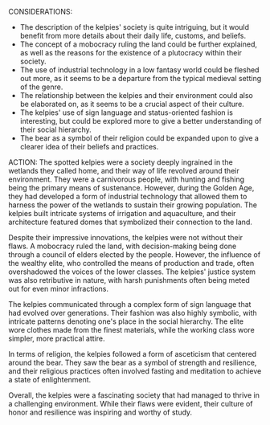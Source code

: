 CONSIDERATIONS:
- The description of the kelpies' society is quite intriguing, but it would benefit from more details about their daily life, customs, and beliefs.
- The concept of a mobocracy ruling the land could be further explained, as well as the reasons for the existence of a plutocracy within their society.
- The use of industrial technology in a low fantasy world could be fleshed out more, as it seems to be a departure from the typical medieval setting of the genre.
- The relationship between the kelpies and their environment could also be elaborated on, as it seems to be a crucial aspect of their culture.
- The kelpies' use of sign language and status-oriented fashion is interesting, but could be explored more to give a better understanding of their social hierarchy.
- The bear as a symbol of their religion could be expanded upon to give a clearer idea of their beliefs and practices.

ACTION:
The spotted kelpies were a society deeply ingrained in the wetlands they called home, and their way of life revolved around their environment. They were a carnivorous people, with hunting and fishing being the primary means of sustenance. However, during the Golden Age, they had developed a form of industrial technology that allowed them to harness the power of the wetlands to sustain their growing population. The kelpies built intricate systems of irrigation and aquaculture, and their architecture featured domes that symbolized their connection to the land.

Despite their impressive innovations, the kelpies were not without their flaws. A mobocracy ruled the land, with decision-making being done through a council of elders elected by the people. However, the influence of the wealthy elite, who controlled the means of production and trade, often overshadowed the voices of the lower classes. The kelpies' justice system was also retributive in nature, with harsh punishments often being meted out for even minor infractions.

The kelpies communicated through a complex form of sign language that had evolved over generations. Their fashion was also highly symbolic, with intricate patterns denoting one's place in the social hierarchy. The elite wore clothes made from the finest materials, while the working class wore simpler, more practical attire.

In terms of religion, the kelpies followed a form of asceticism that centered around the bear. They saw the bear as a symbol of strength and resilience, and their religious practices often involved fasting and meditation to achieve a state of enlightenment.

Overall, the kelpies were a fascinating society that had managed to thrive in a challenging environment. While their flaws were evident, their culture of honor and resilience was inspiring and worthy of study.